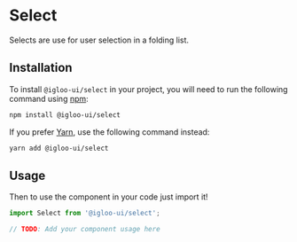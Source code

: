 # Select

Selects are use for user selection in a folding list.

  <ReferenceLinks />

## Installation

To install `@igloo-ui/select` in your project, you will need to run the following command using [npm](https://www.npmjs.com/):

```bash
npm install @igloo-ui/select
```

If you prefer [Yarn](https://classic.yarnpkg.com/en/), use the following command instead:

```bash
yarn add @igloo-ui/select
```

## Usage

Then to use the component in your code just import it!

```jsx
import Select from '@igloo-ui/select';

// TODO: Add your component usage here
```
